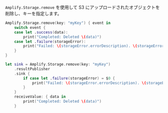 `Amplify.Storage.remove` を使用して S3 にアップロードされたオブジェクトを削除し、キーを指定します。

<amplify-block-switcher>

<amplify-block name="Listener (iOS 11+)">

```swift
Amplify.Storage.remove(key: "myKey") { event in
    switch event {
    case let .success(data):
        print("Completed: Deleted \(data)")
    case let .failure(storageError):
        print("Failed: \(storageError.errorDescription). \(storageError.recoverySuggestion)")
    }
}
```

</amplify-block>

<amplify-block name="Combine (iOS 13+)">

```swift
let sink = Amplify.Storage.remove(key: "myKey")
    .resultPublisher
    .sink {
        if case let .failure(storageError) = $0 {
            print("Failed: \(storageError.errorDescription). \(storageError.recoverySuggestion)")
        }
    }
    receiveValue: { data in
        print("Completed: Deleted \(data)")
    }
```

</amplify-block>

</amplify-block-switcher>
